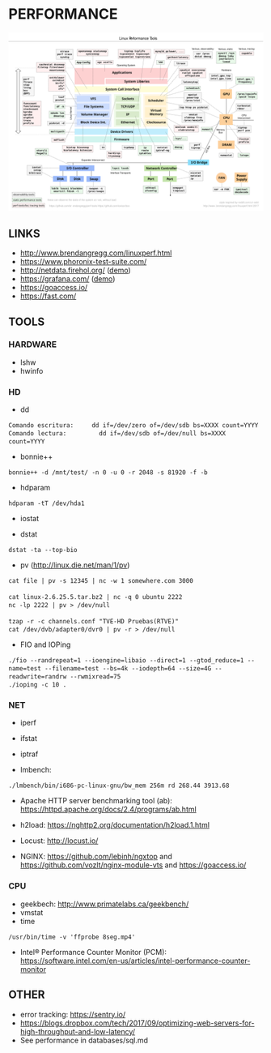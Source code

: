 PERFORMANCE
===========

![linux observability tools](imgs/linux_perf_tools_full.svg)


LINKS
-----

 * http://www.brendangregg.com/linuxperf.html
 * https://www.phoronix-test-suite.com/
 * http://netdata.firehol.org/ ([demo](https://london.my-netdata.io/default.html))
 * https://grafana.com/ ([demo](https://play.grafana.org))
 * https://goaccess.io/
 * https://fast.com/


TOOLS
-----

### HARDWARE

* lshw
* hwinfo


### HD

* dd
```
Comando escritura:     dd if=/dev/zero of=/dev/sdb bs=XXXX count=YYYY
Comando lectura:         dd if=/dev/sdb of=/dev/null bs=XXXX count=YYYY
```

* bonnie++
```
bonnie++ -d /mnt/test/ -n 0 -u 0 -r 2048 -s 81920 -f -b
```

* hdparam
```
hdparam -tT /dev/hda1
```

* iostat

* dstat
```
dstat -ta --top-bio
```

* pv (http://linux.die.net/man/1/pv)
```
cat file | pv -s 12345 | nc -w 1 somewhere.com 3000

cat linux-2.6.25.5.tar.bz2 | nc -q 0 ubuntu 2222
nc -lp 2222 | pv > /dev/null

tzap -r -c channels.conf "TVE-HD Pruebas(RTVE)"
cat /dev/dvb/adapter0/dvr0 | pv -r > /dev/null
```

* FIO and IOPing
```
./fio --randrepeat=1 --ioengine=libaio --direct=1 --gtod_reduce=1 --name=test --filename=test --bs=4k --iodepth=64 --size=4G --readwrite=randrw --rwmixread=75
./ioping -c 10 .

```

### NET

* iperf

* ifstat

* iptraf

* lmbench:
```
./lmbench/bin/i686-pc-linux-gnu/bw_mem 256m rd 268.44 3913.68
```

* Apache HTTP server benchmarking tool (ab): https://httpd.apache.org/docs/2.4/programs/ab.html

* h2load: https://nghttp2.org/documentation/h2load.1.html

* Locust: http://locust.io/

* NGINX: https://github.com/lebinh/ngxtop and https://github.com/vozlt/nginx-module-vts and https://goaccess.io/

### CPU

* geekbech: http://www.primatelabs.ca/geekbench/
* vmstat
* time
```
/usr/bin/time -v 'ffprobe 8seg.mp4'
```

* Intel® Performance Counter Monitor (PCM): https://software.intel.com/en-us/articles/intel-performance-counter-monitor


OTHER
-----

 * error tracking: https://sentry.io/
 * https://blogs.dropbox.com/tech/2017/09/optimizing-web-servers-for-high-throughput-and-low-latency/
 * See performance in databases/sql.md